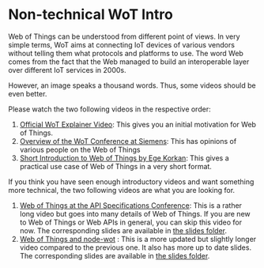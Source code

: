 # Non-technical WoT Intro

Web of Things can be understood from different point of views.
In very simple terms, WoT aims at connecting IoT devices of various vendors without telling them what protocols and platforms to use.
The word Web comes from the fact that the Web managed to build an interoperable layer over different IoT services in 2000s.

However, an image speaks a thousand words. Thus, some videos should be even better.

Please watch the two following videos in the respective order:

1. [Official WoT Explainer Video](https://www.youtube.com/watch?v=WMFXg-kni0U): This gives you an initial motivation for Web of Things.
2. [Overview of the WoT Conference at Siemens](https://www.youtube.com/watch?v=5k4JufTE9MQ): This has opinions of various people on the Web of Things
3. [Short Introduction to Web of Things by Ege Korkan](https://www.youtube.com/watch?v=lt_P2BU8e3I): This gives a practical use case of Web of Things in a very short format.

If you think you have seen enough introductory videos and want something more technical, the two following videos are what you are looking for.

1. [Web of Things at the API Specifications Conference](https://www.youtube.com/watch?v=ySLuAIoz0Dg): This is a rather long video but goes into many details of Web of Things. If you are new to Web of Things or Web APIs in general, you can skip this video for now. The corresponding slides are available in [the slides folder](../slides/2020-09-ASC2020-EgeKorkan.pdf).
2. [Web of Things and node-wot](https://www.youtube.com/watch?v=NkVrqSs-KOs) : This is a more updated but slightly longer video compared to the previous one. It also has more up to date slides. The corresponding slides are available in [the slides folder](../slides/2022-Geekle%20Nodejs%2022%20-%20EgeKorkan.pdf).
